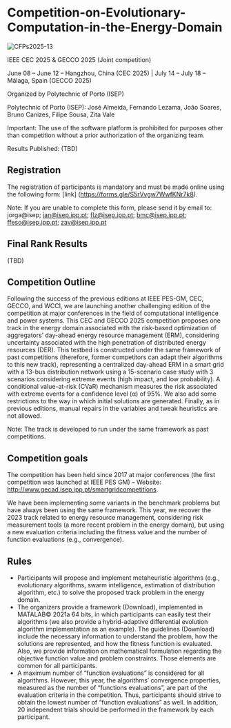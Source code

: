 # Competition-on-Evolutionary-Computation-in-the-Energy-Domain
![CFPs2025-13](https://github.com/user-attachments/assets/178e6794-92d9-4719-8437-82747f8e37e8)

IEEE CEC 2025 & GECCO 2025 (Joint competition)

June 08 – June 12 – Hangzhou, China (CEC 2025) | July 14 – July 18 – Málaga, Spain (GECCO 2025)

Organized by Polytechnic of Porto (ISEP)

Polytechnic of Porto (ISEP): José Almeida, Fernando Lezama, João Soares, Bruno Canizes, Filipe Sousa, Zita Vale

Important: The use of the software platform is prohibited for purposes other than competition without a prior authorization of the organizing team.

Results Published: (TBD)

## Registration

The registration of participants is mandatory and must be made online using the following form: [link] (https://forms.gle/S5rVvgw7WwfKNr7k8).

Note: If you are unable to complete this form, please send it by email to: jorga@isep; jan@isep.ipp.pt; flz@isep.ipp.pt; bmc@isep.ipp.pt; ffeso@isep.ipp.pt; zav@isep.ipp.pt

## Final Rank Results

(TBD)

## Competition Outline

Following the success of the previous editions at IEEE PES-GM, CEC, GECCO, and WCCI, we are launching another challenging edition of the competition at major conferences in the field of computational intelligence and power systems. This CEC and GECCO 2025 competition proposes one track in the energy domain associated with the risk-based optimization of aggregators’ day-ahead energy resource management (ERM), considering uncertainty associated with the high penetration of distributed energy resources (DER). This testbed is constructed under the same framework of past competitions (therefore, former competitors can adapt their algorithms to this new track), representing a centralized day-ahead ERM in a smart grid with a 13-bus distribution network using a 15-scenario case study with 3 scenarios considering extreme events (high impact, and low probability). A conditional value-at-risk (CVaR) mechanism measures the risk associated with extreme events for a confidence level (α) of 95%. We also add some restrictions to the way in which initial solutions are generated. Finally, as in previous editions, manual repairs in the variables and tweak heuristics are not allowed.

Note: The track is developed to run under the same framework as past competitions.

## Competition goals

The competition has been held since 2017 at major conferences (the first competition was launched at IEEE PES GM) – Website: http://www.gecad.isep.ipp.pt/smartgridcompetitions.

We have been implementing some variants in the benchmark problems but have always been using the same framework. This year, we recover the 2023 track related to energy resource management, considering risk measurement tools (a more recent problem in the energy domain), but using a new evaluation criteria including the fitness value and the number of function evaluations (e.g., convergence).

## Rules

- Participants will propose and implement metaheuristic algorithms (e.g., evolutionary algorithms, swarm intelligence, estimation of distribution algorithm, etc.) to solve the proposed track problem in the energy domain.
- The organizers provide a framework (Download), implemented in MATALAB© 2021a 64 bits, in which participants can easily test their algorithms (we also provide a hybrid-adaptive differential evolution algorithm implementation as an example). The guidelines (Download) include the necessary information to understand the problem, how the solutions are represented, and how the fitness function is evaluated. Also, we provide information on mathematical formulation regarding the objective function value and problem constraints. Those elements are common for all participants.
- A maximum number of “function evaluations” is considered for all algorithms. However, this year, the algorithms’ convergence properties, measured as the number of “functions evaluations”, are part of the evaluation criteria in the competition. Thus, participants should strive to obtain the lowest number of “function evaluations” as well.
In addition, 20 independent trials should be performed in the framework by each participant.
